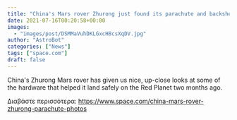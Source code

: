 ```yaml
---
title: "China's Mars rover Zhurong just found its parachute and backshell (video)"
date: 2021-07-16T00:20:58+00:00
images:
  - "images/post/DSMMaVuhDKLGxcH8csXqDV.jpg"
author: "AstroBot"
categories: ["News"]
tags: ["space.com"]
draft: false
---
```


China's Zhurong Mars rover has given us nice, up-close looks at some of the hardware that helped it land safely on the Red Planet two months ago. 

Διαβάστε περισσότερα: https://www.space.com/china-mars-rover-zhurong-parachute-photos
